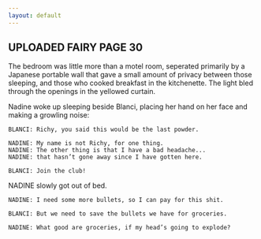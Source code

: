 ```yaml
---
layout: default
---
```

## UPLOADED FAIRY PAGE 30
The bedroom was little more than a motel room, seperated primarily by a Japanese portable wall that gave a small amount of privacy between those sleeping, and those who cooked breakfast in the kitchenette. The light bled through the openings in the yellowed curtain.

Nadine woke up sleeping beside Blanci, placing her hand on her face and making a growling noise:

	BLANCI: Richy, you said this would be the last powder.

	NADINE: My name is not Richy, for one thing.
	NADINE: The other thing is that I have a bad headache...
	NADINE: that hasn’t gone away since I have gotten here.

	BLANCI: Join the club!

NADINE slowly got out of bed.

	NADINE: I need some more bullets, so I can pay for this shit.
  
	BLANCI: But we need to save the bullets we have for groceries.

	NADINE: What good are groceries, if my head’s going to explode?


